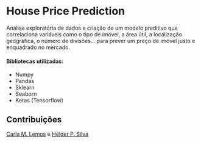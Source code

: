 # House Price Prediction


Análise exploratória de dados e criação de um modelo preditivo que correlaciona variáveis como o tipo de imóvel, a área útil, a localização geográfica, o número de divisões... para prever um preço de imóvel justo e enquadrado no mercado.



#### Bibliotecas utilizadas:
* Numpy
* Pandas
* Sklearn
* Seaborn
* Keras (Tensorflow)

## Contribuições
[Carla M. Lemos](https://github.com/CarlaMLemos) e [Hélder P. Silva ](https://github.com/helderpsilva)

